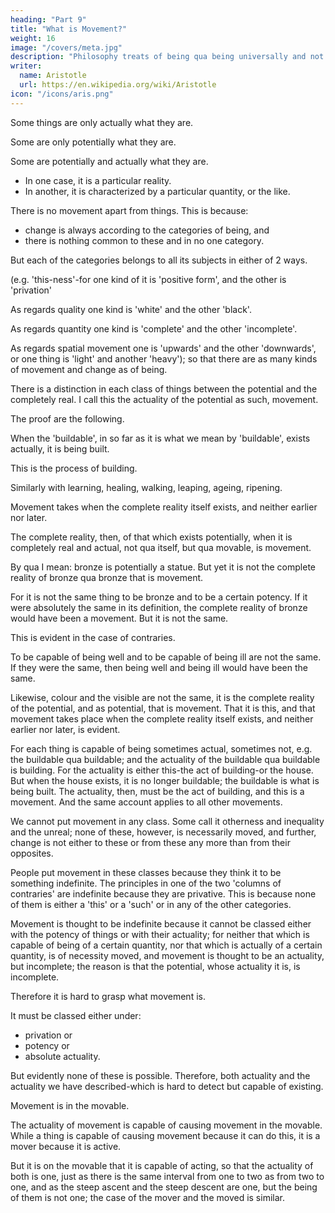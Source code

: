 ```yaml
---
heading: "Part 9"
title: "What is Movement?"
weight: 16
image: "/covers/meta.jpg"
description: "Philosophy treats of being qua being universally and not in respect of a part of it, and 'being' has many senses and is not used in one only"
writer:
  name: Aristotle 
  url: https://en.wikipedia.org/wiki/Aristotle
icon: "/icons/aris.png"
---
```



Some things are only actually what they are. 

Some are only potentially what they are. 

Some are potentially and actually what they are. 
- In one case, it is a particular reality.
- In another, it is characterized by a particular quantity, or the like. 

There is no movement apart from things. This is because:
- change is always according to the categories of being, and
- there is nothing common to these and in no one category. 

But each of the categories belongs to all its subjects in either of 2 ways.

(e.g. 'this-ness'-for one kind of it is 'positive form', and the other is 'privation'

As regards quality one kind is 'white' and the other 'black'.

As regards quantity one kind is 'complete' and the other 'incomplete'.

As regards spatial movement one is 'upwards' and the other 'downwards', or one thing is 'light' and another 'heavy'); so that there are as many kinds of movement and change as of being. 

There is a distinction in each class of things between the potential and the completely real. I call this the actuality of the potential as such, movement. 

The proof are the following. 
<!-- That what we say is true, is plain from the following facts.  -->

When the 'buildable', in so far as it is what we mean by 'buildable', exists actually, it is being built. 

This is the process of building. 

Similarly with learning, healing, walking, leaping, ageing, ripening.

Movement takes when the complete reality itself exists, and neither earlier nor later.

The complete reality, then, of that which exists potentially, when it is completely real and actual, not qua itself, but qua movable, is movement. 

By qua I mean: bronze is potentially a statue. But yet it is not the complete reality of bronze qua bronze that is movement. 

For it is not the same thing to be bronze and to be a certain potency. If it were absolutely the same in its definition, the complete reality of bronze would have been a movement. But it is not the same. 

This is evident in the case of contraries.

To be capable of being well and to be capable of being ill are not the same. If they were the same, then being well and being ill would have been the same.

<!-- -it is that which underlies and is healthy or diseased, whether it is moisture or blood, that is one and the same.)  -->

<!-- And since it is not. the same, as  -->

Likewise, colour and the visible are not the same, it is the complete reality of the potential, and as potential, that is movement. That it is this, and that movement takes place when the complete reality itself exists, and neither earlier nor later, is evident. 

For each thing is capable of being sometimes actual, sometimes not, e.g. the buildable qua buildable; and the actuality of the buildable qua buildable is building. For the actuality is either this-the act of building-or the house. But when the house exists, it is no longer buildable; the buildable is what is being built. The actuality, then, must be the act of building, and this is a movement. And the same account applies to all other movements.

<!-- "That what we have said is right is evident from what all others say about movement, and from the fact that it is not easy to define it otherwise. For firstly  -->

We cannot put movement in any class. Some call it otherness and inequality and the unreal; none of these, however, is necessarily moved, and further, change is not either to these or from these any more than from their opposites. 

People put movement in these classes because they think it to be something indefinite. The principles in one of the two 'columns of contraries' are indefinite because they are privative. This is because none of them is either a 'this' or a 'such' or in any of the other categories. 

Movement is thought to be indefinite because it cannot be classed either with the potency of things or with their actuality; for neither that which is capable of being of a certain quantity, nor that which is actually of a certain quantity, is of necessity moved, and movement is thought to be an actuality, but incomplete; the reason is that the potential, whose actuality it is, is incomplete. 

Therefore it is hard to grasp what movement is.

It must be classed either under:
- privation or 
- potency or 
- absolute actuality.

But evidently none of these is possible. Therefore, both actuality and the actuality we have described-which is hard to detect but capable of existing.

Movement is in the movable.

The actuality of movement is capable of causing movement in the movable. While a thing is capable of causing movement because it can do this, it is a mover because it is active. 

But it is on the movable that it is capable of acting, so that the actuality of both is one, just as there is the same interval from one to two as from two to one, and as the steep ascent and the steep descent are one, but the being of them is not one; the case of the mover and the moved is similar.
